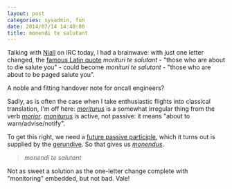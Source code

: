 ```yaml
---
layout: post
categories: sysadmin, fun
date: 2014/07/14 14:40:00
title: monendi te salutant
---
```

Talking with [Niall](http://www.heanet.ie/conferences/2011/speakers/id/31) on IRC today, I had a brainwave: with just one letter changed, the [famous Latin quote](http://en.wikipedia.org/wiki/Ave_Imperator,_morituri_te_salutant) *morituri te salutant* - "those who are about to die salute you" - could become *monituri te salutant* - "those who are about to be paged salute you".

A noble and fitting handover note for oncall engineers?

Sadly, as is often the case when I take enthusiastic flights into classical translation, I'm off here: [*moriturus*](http://en.wiktionary.org/wiki/moriturus) is a somewhat irregular thing from the verb [*morior*](http://en.wiktionary.org/wiki/morior). [*moniturus*](http://en.wiktionary.org/wiki/moniturus) is active, not passive: it means "about to warn/advise/notify".

To get this right, we need a [future passive participle](http://people.bu.edu/tylert/Latin/participles.html#futurepassive), which it turns out is supplied by the [gerundive](http://en.wiktionary.org/wiki/gerundive). So that gives us [*monendus*](http://en.wiktionary.org/wiki/monendus).

> *monendi te salutant*

Not as sweet a solution as the one-letter change complete with "monitoring" embedded, but not bad. Vale!

